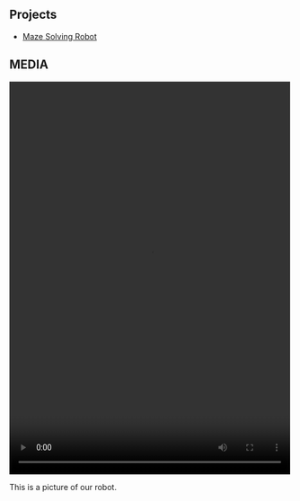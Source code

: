 ## Projects
  
- [Maze Solving Robot](LAB4.MD)
  
## MEDIA
  
<video width="500" height="700" src="IMG_6084.mp4" type="video/mp4" autoplay preload="auto" loop>
</video>
  
This is a picture of our robot.  